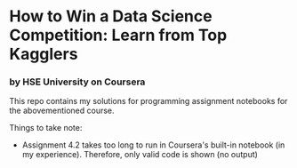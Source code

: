 # How to Win a Data Science Competition: Learn from Top Kagglers
### by HSE University on Coursera

This repo contains my solutions for programming assignment notebooks for the abovementioned course.

Things to take note:
* Assignment 4.2 takes too long to run in Coursera's built-in notebook (in my experience). Therefore, only valid code is shown (no output)
